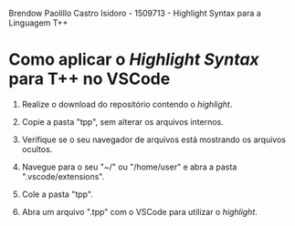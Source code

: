Brendow Paolillo Castro Isidoro - 1509713 - Highlight Syntax para a Linguagem T++

# Como aplicar o *Highlight Syntax* para T++ no VSCode

1. Realize o download do repositório contendo o *highlight*.

2. Copie a pasta "tpp", sem alterar os arquivos internos.

3. Verifique se o seu navegador de arquivos está mostrando os arquivos ocultos.

4. Navegue para o seu "~/" ou "/home/user" e abra a pasta ".vscode/extensions".

5. Cole a pasta "tpp".

6. Abra um arquivo ".tpp" com o VSCode para utilizar o *highlight*.

